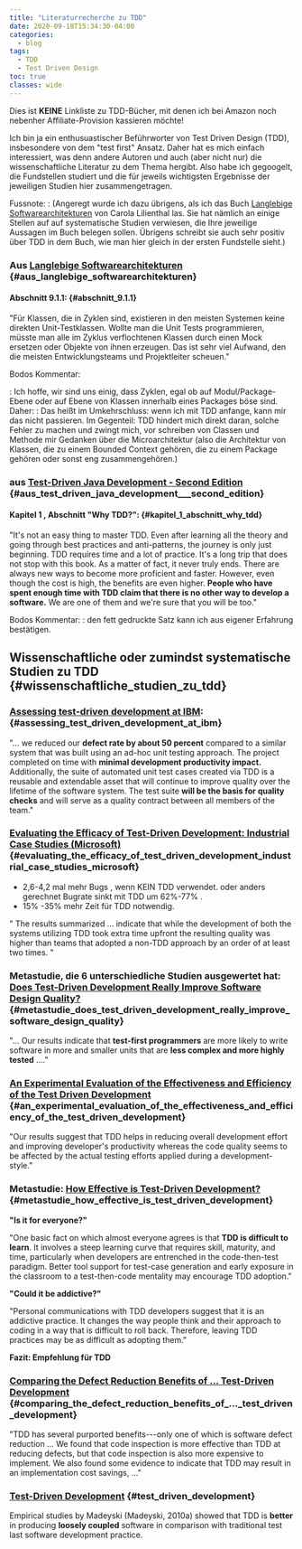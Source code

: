 ```yaml
---
title: "Literaturrecherche zu TDD"
date: 2020-09-18T15:34:30-04:00
categories:
  - blog
tags:
  - TDD
  - Test Driven Design
toc: true
classes: wide
---
```



Dies ist **KEINE** Linkliste zu TDD-Bücher, mit denen ich bei Amazon noch nebenher Affiliate-Provision kassieren möchte!

Ich bin ja ein enthusuastischer Beführworter von Test Driven Design (TDD), insbesondere von dem "test first" Ansatz. Daher hat es mich einfach interessiert, was denn andere Autoren und auch (aber nicht nur) die wissenschaftliche Literatur zu dem Thema hergibt. Also habe ich gegoogelt, die Fundstellen studiert und die für jeweils wichtigsten Ergebnisse der jeweiligen Studien hier zusammengetragen.

Fussnote: 
:   (Angeregt wurde ich dazu übrigens, als ich das Buch [Langlebige Softwarearchitekturen](https://langlebige-softwarearchitekturen.de) von Carola Lilienthal las. Sie hat nämlich an einige Stellen auf auf systematische Studien verwiesen, die Ihre jeweilige Aussagen im Buch belegen sollen. Übrigens schreibt sie auch sehr positiv über TDD in dem Buch, wie man hier gleich in der ersten Fundstelle sieht.)

### Aus [Langlebige Softwarearchitekturen](https://langlebige-softwarearchitekturen.de) {#aus_langlebige_softwarearchitekturen}

#### Abschnitt 9.1.1: {#abschnitt_9.1.1}

\"Für Klassen, die in Zyklen sind, existieren in den meisten Systemen
keine direkten Unit-Testklassen. Wollte man die Unit Tests programmieren, 
müsste man alle im Zyklus verflochtenen Klassen durch einen Mock
ersetzen oder Objekte von ihnen erzeugen. Das ist sehr viel Aufwand,
den die meisten Entwicklungsteams und Projektleiter scheuen.\"

Bodos Kommentar:

:   Ich hoffe, wir sind uns einig, dass Zyklen, egal ob auf
    Modul/Package-Ebene oder auf Ebene von Klassen innerhalb eines
    Packages böse sind. Daher:
:   Das heißt im Umkehrschluss: wenn ich mit TDD anfange, kann mir das
    nicht passieren. Im Gegenteil: TDD hindert mich direkt daran, solche
    Fehler zu machen und zwingt mich, vor schreiben von Classen und
    Methode mir Gedanken über die Microarchitektur (also die Architektur
    von Klassen, die zu einem Bounded Context gehören, die zu einem
    Package gehören oder sonst eng zusammengehören.)

### aus [Test-Driven Java Development - Second Edition](https://www.packtpub.com/product/test-driven-java-development-second-edition/9781788836111) {#aus_test_driven_java_development___second_edition}

#### Kapitel 1 , Abschnitt \"Why TDD?\": {#kapitel_1_abschnitt_why_tdd}

\"It\'s not an easy thing to master TDD. Even after learning all the
theory and going through best practices and anti-patterns, the journey
is only just beginning. TDD requires time and a lot of practice. It\'s a
long trip that does not stop with this book. As a matter of fact, it
never truly ends. There are always new ways to become more proficient
and faster. However, even though the cost is high, the benefits are even
higher. **People who have spent enough time with TDD claim that there is
no other way to develop a software.** We are one of them and we\'re sure
that you will be too.\"

Bodos Kommentar:
:   den fett gedruckte Satz kann ich aus eigener Erfahrung bestätigen.

Wissenschaftliche oder zumindst systematische Studien zu TDD {#wissenschaftliche_studien_zu_tdd}
--------------------------------

### [Assessing test-driven development at IBM](https://collaboration.csc.ncsu.edu/laurie/Papers/MAXIMILIEN_WILLIAMS.PDF): {#assessing_test_driven_development_at_ibm}

"... we reduced our **defect rate by about 50 percent** compared to a
similar system that was built using an ad-hoc unit testing approach. The
project completed on time with **minimal development productivity impact.**
Additionally, the suite of automated unit test cases created via TDD is
a reusable and extendable asset that will continue to improve quality
over the lifetime of the software system. The test suite **will be the basis for quality checks** 
and will serve as a quality contract between all members of the team."

### [Evaluating the Efficacy of Test-Driven Development: Industrial Case Studies (Microsoft)](https://d1wqtxts1xzle7.cloudfront.net/36509027/fp17288-bhat.pdf?1423032149=&response-content-disposition=inline%3B+filename%3DEvaluating_the_Efficacy_of_Test_Driven_D.pdf&Expires=1599907639&Signature=RuaKEjh7AbrkimLa5LGjb6zOpojv18srJrYQO7ONLNjWm586g6nxlDjGnYgubwIFYYp5fNkQulFn6YD3wpvud5bBhvwkO4nOOFMYyhATLdvHjHtW3vzm6ncsuqgwYTIKtrxbxAd7lQiEiue~D300FsgSLK6ZUk9DOssTqS0NZry6syc9I6IQYR6H2BRcnzf9oxvCTBWPzjSEBPi2cqYpyKbF1Y322XtLj7fdNTu8IVkmUULxwH3R1GVsEZrdpOAOJpM0b1ZAsJZEI0K3hiv~ENiV79hUjoyRu5xLaDeDWA4Nhg4Q-J8Zu8UQ18hQEjl0dOZnq7o4Xq~2-8jbuzDxIQ__&Key-Pair-Id=APKAJLOHF5GGSLRBV4ZA) {#evaluating_the_efficacy_of_test_driven_development_industrial_case_studies_microsoft}

-   2,6-4,2 mal mehr Bugs , wenn KEIN TDD verwendet. oder anders
    gerechnet Bugrate sinkt mit TDD um 62%-77% .
-   15% -35% mehr Zeit für TDD notwendig.

" The results summarized ... indicate that while the development of
both the systems utilizing TDD took extra time upfront the resulting
quality was higher than teams that adopted a non-TDD approach by an
order of at least two times. "

### Metastudie, die 6 unterschiedliche Studien ausgewertet hat: [Does Test-Driven Development Really Improve Software Design Quality?](https://digitalcommons.calpoly.edu/cgi/viewcontent.cgi?article=1027&context=csse_fac) {#metastudie_does_test_driven_development_really_improve_software_design_quality}

"... Our results indicate that **test-first programmers** are more likely
to write software in more and smaller units that are **less complex and more highly tested** ...."

### [An Experimental Evaluation of the Effectiveness and Efficiency of the Test Driven Development](https://ieeexplore.ieee.org/abstract/document/4343756) {#an_experimental_evaluation_of_the_effectiveness_and_efficiency_of_the_test_driven_development}

"Our results suggest that TDD helps in reducing overall development
effort and improving developer's productivity whereas the code quality
seems to be affected by the actual testing efforts applied during a
development-style."

### Metastudie: [How Effective is Test-Driven Development?](https://www.researchgate.net/profile/Burak_Turhan/publication/258126622_How_Effective_is_Test_Driven_Development/links/54e794320cf27a6de10a8afe/How-Effective-is-Test-Driven-Development.pdf) {#metastudie_how_effective_is_test_driven_development}

**"Is it for everyone?"**

"One basic fact on which almost everyone agrees is that **TDD is difficult to learn**. It involves a steep learning curve that requires skill,
maturity, and time, particularly when developers are entrenched in the
code-then-test paradigm. Better tool support for test-case generation
and early exposure in the classroom to a test-then-code mentality may
encourage TDD adoption."

**"Could it be addictive?"**

"Personal communications with TDD developers suggest that it is an
addictive practice. It changes the way people think and their approach
to coding in a way that is difficult to roll back. Therefore, leaving
TDD practices may be as difficult as adopting them."

**Fazit: Empfehlung für TDD**

### [Comparing the Defect Reduction Benefits of \... Test-Driven Development](http://ibiai.mg.gov.br/wp-content/uploads/2019/08/05750007-1.pdf) {#comparing_the_defect_reduction_benefits_of_..._test_driven_development}

"TDD has several purported benefits---only one of which is software
defect reduction ... We found that code inspection is more effective
than TDD at reducing defects, but that code inspection is also more
expensive to implement. We also found some evidence to indicate that TDD
may result in an implementation cost savings, ..."

### [Test-Driven Development](https://link.springer.com/book/10.1007%2F978-3-642-04288-1) {#test_driven_development}

Empirical studies by Madeyski (Madeyski, 2010a) showed that TDD is
**better** in producing **loosely coupled** software in comparison with
traditional test last software development practice.

